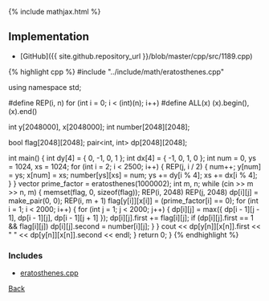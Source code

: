 {% include mathjax.html %}



## Implementation

- [GitHub]({{ site.github.repository_url }}/blob/master/cpp/src/1189.cpp)

{% highlight cpp %}
#include "../include/math/eratosthenes.cpp"

using namespace std;

#define REP(i, n) for (int i = 0; i < (int)(n); i++)
#define ALL(x) (x).begin(), (x).end()

int y[2048000], x[2048000];
int number[2048][2048];

bool flag[2048][2048];
pair<int, int> dp[2048][2048];

int main() {
  int dy[4] = { 0, -1, 0, 1 };
  int dx[4] = { -1, 0, 1, 0 };
  int num = 0, ys = 1024, xs = 1024;
  for (int i = 2; i < 2500; i++) {
    REP(j, i / 2) {
      num++;
      y[num] = ys;
      x[num] = xs;
      number[ys][xs] = num;
      ys += dy[i % 4];
      xs += dx[i % 4];
    }
  }
  vector<int> prime_factor = eratosthenes(1000002);
  int m, n;
  while (cin >> m >> n, m) {
    memset(flag, 0, sizeof(flag));
    REP(i, 2048) REP(j, 2048) dp[i][j] = make_pair(0, 0);
    REP(i, m + 1) flag[y[i]][x[i]] = (prime_factor[i] == 0);
    for (int i = 1; i < 2000; i++) {
      for (int j = 1; j < 2000; j++) {
        dp[i][j] = max({ dp[i - 1][j - 1], dp[i - 1][j], dp[i - 1][j + 1] });
        dp[i][j].first += flag[i][j];
        if (dp[i][j].first == 1 && flag[i][j]) dp[i][j].second = number[i][j];
      }
    }
    cout << dp[y[n]][x[n]].first << " " << dp[y[n]][x[n]].second << endl;
  }
  return 0;
}
{% endhighlight %}

### Includes

- [eratosthenes.cpp](../include/math/eratosthenes)

[Back](..)
